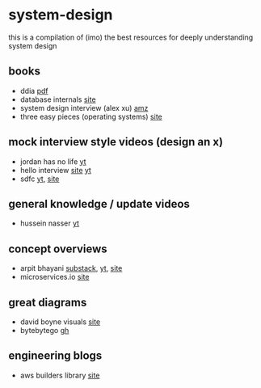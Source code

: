 # system-design

this is a compilation of (imo) the best resources for deeply understanding system design

## books
- ddia [pdf](https://github.com/lafengnan/ebooks-1/blob/master/Designing%20Data%20Intensive%20Applications.pdf)
- database internals [site](https://www.databass.dev/)
- system design interview (alex xu) [amz](https://www.amazon.com/System-Design-Interview-insiders-Second/dp/B08CMF2CQF/?_encoding=UTF8&pd_rd_w=krSsE&content-id=amzn1.sym.05575cf6-d484-437c-b7e0-42887775cf30&pf_rd_p=05575cf6-d484-437c-b7e0-42887775cf30&pf_rd_r=137-9524945-8086451&pd_rd_wg=JFSJa&pd_rd_r=8c43f858-e8e9-472f-a560-3319d8758860&ref_=aufs_ap_sc_dsk)
- three easy pieces (operating systems) [site](https://pages.cs.wisc.edu/~remzi/OSTEP/)


## mock interview style videos (design an x)
- jordan has no life [yt](https://www.youtube.com/@jordanhasnolife5163)
- hello interview [site](https://www.hellointerview.com/) [yt](https://www.youtube.com/@hello_interview)
- sdfc [yt](https://www.youtube.com/@SDFC), [site](https://systemdesignfightclub.com/)


## general knowledge / update videos
- hussein nasser [yt](https://www.youtube.com/@hnasr/videos)


## concept overviews
- arpit bhayani [substack](https://substack.com/@arpit/posts), [yt](https://www.youtube.com/c/ArpitBhayani), [site](https://arpitbhayani.me/)
- microservices.io [site](https://microservices.io/patterns/index.html)


## great diagrams
- david boyne visuals [site](https://eda-visuals.boyney.io/)
- bytebytego [gh](https://assets.bytebytego.com/ByteByteGo-Big-Archive-System-Design-2023.pdf)


## engineering blogs
- aws builders library [site](https://aws.amazon.com/builders-library/?cards-body.sort-by=item.additionalFields.sortDate&cards-body.sort-order=desc&awsf.filter-content-category=*all&awsf.filter-content-type=*all&awsf.filter-content-level=*all)
